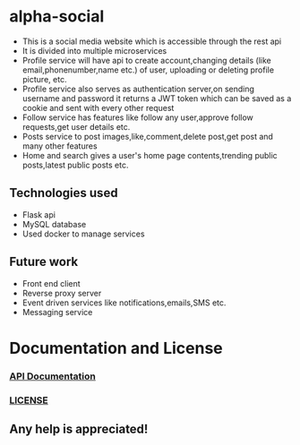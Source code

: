 # alpha-social
- This is a social media website which is accessible through the rest api 
- It is divided into multiple microservices 
- Profile service will have api to create account,changing details (like email,phonenumber,name etc.)  of user, uploading or deleting profile picture, etc.
- Profile service also serves as authentication server,on sending username and password it returns a JWT token which can be saved as a cookie and sent with every other request
- Follow service has features like follow any user,approve follow requests,get user details etc.
- Posts service to post images,like,comment,delete post,get post and many other features
- Home and search gives a user's home page contents,trending public posts,latest public posts etc.

## Technologies used
- Flask api 
- MySQL database
- Used docker to manage services 

## Future work
- Front end client
- Reverse proxy server
- Event driven services like notifications,emails,SMS etc.
- Messaging service 

# Documentation and License

### [API Documentation](./DOCUMENTATION.md)
### [LICENSE](./LICENSE)

## Any help is appreciated!
